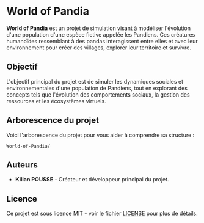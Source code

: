 # World of Pandia

**World of Pandia** est un projet de simulation visant à modéliser l'évolution d'une population d'une espèce fictive appelée les Pandiens. Ces créatures humanoïdes ressemblant à des pandas interagissent entre elles et avec leur environnement pour créer des villages, explorer leur territoire et survivre.

## Objectif

L'objectif principal du projet est de simuler les dynamiques sociales et environnementales d'une population de Pandiens, tout en explorant des concepts tels que l'évolution des comportements sociaux, la gestion des ressources et les écosystèmes virtuels.

## Arborescence du projet

Voici l'arborescence du projet pour vous aider à comprendre sa structure :
```
World-of-Pandia/
```

## Auteurs

- **Kilian POUSSE** - Créateur et développeur principal du projet.

## Licence

Ce projet est sous licence MIT - voir le fichier [LICENSE](LICENSE) pour plus de détails.